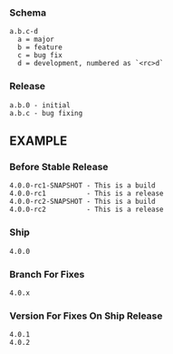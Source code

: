 ### Schema
```
a.b.c-d
  a = major
  b = feature
  c = bug fix
  d = development, numbered as `<rc>d`
```

### Release
```
a.b.0 - initial
a.b.c - bug fixing
```

## EXAMPLE
### Before Stable Release
```
4.0.0-rc1-SNAPSHOT - This is a build
4.0.0-rc1          - This is a release  
4.0.0-rc2-SNAPSHOT - This is a build
4.0.0-rc2          - This is a release
```

### Ship
```
4.0.0 
```

### Branch For Fixes
```
4.0.x
```

### Version For Fixes On Ship Release
```
4.0.1
4.0.2
```
